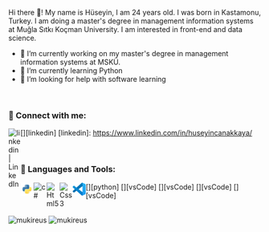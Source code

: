 
Hi there 👋!
My name is Hüseyin, I am 24 years old. I was born in Kastamonu, Turkey. I am doing a master's degree in management information systems at Muğla Sıtkı Koçman University. I am interested in front-end and data science.
- 🔭 I’m currently working on my master's degree in management information systems at MSKÜ.
- 🌱 I’m currently learning Python
- 🤔 I’m looking for help with software learning
<!--
- 👯 I’m looking to collaborate on ...
- 💬 Ask me about ...
- 📫 How to reach me: ...
- 😄 Pronouns: ...
- ⚡ Fun fact: ...
-->
<br />

### 📩 Connect with me:
[<img align="left" alt="linkedin | LinkedIn" width="24px" src="https://raw.githubusercontent.com/peterthehan/peterthehan/master/assets/linkedin.svg" />][linkedin]
[linkedin]: https://www.linkedin.com/in/huseyincanakkaya/

<br />

### 🔧 Languages and Tools:
[<img align="left" alt="Python" width="26px" src="https://raw.githubusercontent.com/github/explore/cebd63002168a05a6a642f309227eefeccd92950/topics/python/python.png" />][python]
[<img align="left" alt="c#" width="26px" src="https://raw.githubusercontent.com/github/explore/80688e429a7d4ef2fca1e82350fe8e3517d3494d/topics/C#/C#.png" />][vsCode]
[<img align="left" alt="Html5" width="26px" src="https://raw.githubusercontent.com/github/explore/80688e429a7d4ef2fca1e82350fe8e3517d3494d/topics/Html5/Html5.png" />][vsCode]
[<img align="left" alt="Css3" width="26px" src="https://raw.githubusercontent.com/github/explore/80688e429a7d4ef2fca1e82350fe8e3517d3494d/topics/Css3/Css3.png" />][vsCode]
[<img align="left" alt="Visual Studio Code" width="26px" src="https://raw.githubusercontent.com/github/explore/80688e429a7d4ef2fca1e82350fe8e3517d3494d/topics/visual-studio-code/visual-studio-code.png" />][vsCode]

<br />

  <img height="180em" align="center" src="https://github-readme-stats.vercel.app/api?username=hcakkaya&show_icons=true&locale=en&theme=algolia&include_all_commits=true&count_private=true" alt="mukireus"/>
  <img height="180em" align="center" src="https://github-readme-stats.vercel.app/api/top-langs?username=hcakkaya&show_icons=true&locale=en&layout=compact&langs_count=8&theme=algolia" alt="mukireus"/>

